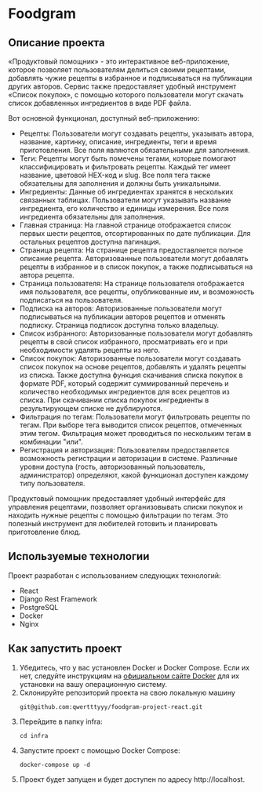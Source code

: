 # Foodgram

## Описание проекта

«Продуктовый помощник» - это интерактивное веб-приложение, которое позволяет
пользователям делиться своими рецептами, добавлять чужие рецепты в избранное и
подписываться на публикации других авторов. Сервис также предоставляет удобный
инструмент «Список покупок», с помощью которого пользователи могут скачать
список добавленных ингредиентов в виде PDF файла.

Вот основной функционал, доступный веб-приложению:

- Рецепты: Пользователи могут создавать рецепты, указывать автора, название,
  картинку, описание, ингредиенты, теги и время приготовления. Все поля
  являются обязательными для заполнения.
- Теги: Рецепты могут быть помечены тегами, которые помогают классифицировать и
  фильтровать рецепты. Каждый тег имеет название, цветовой HEX-код и slug. Все
  поля тега также обязательны для заполнения и должны быть уникальными.
- Ингредиенты: Данные об ингредиентах хранятся в нескольких связанных таблицах.
  Пользователи могут указывать название ингредиента, его количество и единицы
  измерения. Все поля ингредиента обязательны для заполнения.
- Главная страница: На главной странице отображается список первых шести
  рецептов, отсортированных по дате публикации. Для остальных рецептов доступна
  пагинация.
- Страница рецепта: На странице рецепта предоставляется полное описание
  рецепта. Авторизованные пользователи могут добавлять рецепты в избранное и в
  список покупок, а также подписываться на автора рецепта.
- Страница пользователя: На странице пользователя отображается имя
  пользователя, все рецепты, опубликованные им, и возможность подписаться на
  пользователя.
- Подписка на авторов: Авторизованные пользователи могут подписываться на
  публикации авторов рецептов и отменять подписку. Страница подписок доступна
  только владельцу.
- Список избранного: Авторизованные пользователи могут добавлять рецепты в свой
  список избранного, просматривать его и при необходимости удалять рецепты из
  него.
- Список покупок: Авторизованные пользователи могут создавать список покупок на
  основе рецептов, добавлять и удалять рецепты из списка. Также доступна
  функция скачивания списка покупок в формате PDF, который содержит
  суммированный перечень и количество необходимых ингредиентов для всех
  рецептов из списка. При скачивании списка покупок ингредиенты в
  результирующем списке не дублируются.
- Фильтрация по тегам: Пользователи могут фильтровать рецепты по тегам. При
  выборе тега выводится список рецептов, отмеченных этим тегом. Фильтрация
  может проводиться по нескольким тегам в комбинации "или".
- Регистрация и авторизация: Пользователям предоставляется возможность
  регистрации и авторизации в системе. Различные уровни доступа (гость,
  авторизованный пользователь, администратор) определяют, какой функционал
  доступен каждому типу пользователя.

Продуктовый помощник предоставляет удобный интерфейс для управления рецептами,
позволяет организовывать списки покупок и находить нужные рецепты с помощью
фильтрации по тегам. Это полезный инструмент для любителей готовить и
планировать приготовление блюд.

## Используемые технологии

Проект разработан с использованием следующих технологий:
- React
- Django Rest Framework
- PostgreSQL
- Docker
- Nginx

## Как запустить проект

1. Убедитесь, что у вас установлен Docker и Docker Compose. Если их нет,
   следуйте инструкциям на [официальном сайте Docker](https://www.docker.com/)
   для их установки на вашу операционную систему.
2. Склонируйте репозиторий проекта на свою локальную машину
    ```
    git@github.com:qwertttyyy/foodgram-project-react.git
    ```
3. Перейдите в папку infra:
   ```
   cd infra
    ```
4. Запустите проект с помощью Docker Compose:
   ```
   docker-compose up -d
    ```
5. Проект будет запущен и будет доступен по адресу http://localhost.
